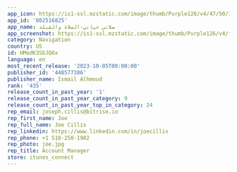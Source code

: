 ```yaml
---
app_icon: https://is1-ssl.mzstatic.com/image/thumb/Purple126/v4/47/50/31/47503164-8bbb-359a-4076-9d4756ac8830/AppIcon-0-0-1x_U007emarketing-0-7-0-85-220.png/1024x1024bb.png
app_id: '602516825'
app_name: صلاتي حياتي-الصلاة والقبلة
app_screenshot: https://is1-ssl.mzstatic.com/image/thumb/Purple126/v4/f6/6b/29/f66b29cc-7e48-779c-34d8-e88be1d7b042/pr_source.png/1242x2688bb.png
category: Navigation
country: US
id: HMedK3SbJQ6x
language: en
most_recent_release: '2023-10-05T00:00:00'
publisher_id: '448577386'
publisher_name: Ismail Alhmoud
rank: '435'
release_count_in_past_year: '1'
release_count_in_past_year_category: 9
release_count_in_past_year_top_in_category: 24
rep_email: joseph.cillis@bitrise.io
rep_first_name: Joe
rep_full_name: Joe Cillis
rep_linkedin: https://www.linkedin.com/in/joecillis
rep_phone: +1 518-258-1902
rep_photo: joe.jpg
rep_title: Account Manager
store: itunes_connect
---
```


